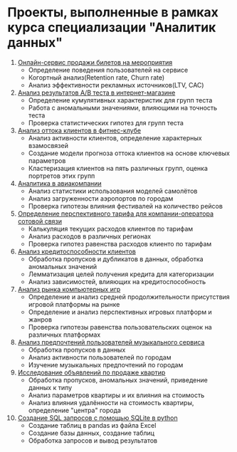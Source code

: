 # Проекты, выполненные в рамках курса специализации "Аналитик данных"

1. [Онлайн-сервис продажи билетов на мероприятия](https://github.com/sergeipm/tickets_service)
	- Определение поведения пользователей на сервисе
	- Когортный анализ(Retention rate, Churn rate)
	- Анализ эффективности рекламных источников(LTV, CAC)
2. [Анализ результатов A/B теста в интернет-магазине](https://github.com/sergeipm/AB_test_online_shop)
	- Определение кумулятивных характеристик для групп теста
	- Работа с аномальными значениями, влияющими на точность теста
	- Проверка статистических гипотез для групп теста
3. [Анализ оттока клиентов в фитнес-клубе](https://github.com/sergeipm/fintess_club)
	- Анализ активности клиентов, определение характерных взамосвязей
	- Создание модели прогноза оттока клиентов на основе ключевых параметров
	- Кластеризация клиентов на пять различных групп, оценка портретов этих групп
4. [Аналитика в авиакомпании](https://github.com/sergeipm/airlines)
	- Анализ статистики использования моделей самолётов
	- Анализ загруженности аэропортов по городам
	- Проверка гипотезы влияния фестивалей на количество рейсов
5. [Определение перспективного тарифа для компании-оператора сотовой связи](https://github.com/sergeipm/call_operator_best_tariff)
	- Калькуляция текущих расходов клиентов по тарифам
	- Анализ расходов в различных регионах
	- Проверка гипотез равенства расходов клиенто по тарифам
6. [Анализ кредитоспособности клиентов](https://github.com/sergeipm/credit_project)
	- Обработка пропусков и дубликатов в данных, обработка аномальных значений
	- Лемматизация целей получения кредита для категоризации
	- Анализ зависимостей, влияющих на кредитоспособность
7. [Анализ рынка компьютерных игр](https://github.com/sergeipm/games_research)
	- Определение и анализ средней продолжительности присутствия игровой платформы на рынке
	- Определение и анализ перспективных игровых платформ и жанров
	- Проверка гипотезы равенства пользовательских оценок на различных платформах
8. [Анализ предпочтений пользователей музыкального сервиса](https://github.com/sergeipm/music_service)
	- Обработка пропусков в данных
	- Анализ активности пользователей по городам
	- Изучение музыкальных предпочтений по городам
9. [Исследование объявлений по продаже квартир](https://github.com/sergeipm/real_estate)
	- Обработка пропусков, аномальных значений, приведение данных к типу
	- Анализ параметров квартиры и их влияния на стоимость
	- Анализ влияния удалённости на стоимость квартиры, определение "центра" города
10. [Создание SQL запросов с помощью SQLite в python](https://github.com/sergeipm/sqlite3_queries)
	- Создание таблиц в pandas из файла Excel
	- Создание базы данных, создание таблиц
	- Обработка запросов и вывод результатов
